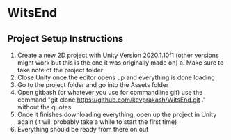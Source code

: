 # WitsEnd

## Project Setup Instructions
1. Create a new 2D project with Unity Version 2020.1.10f1 (other versions might work but this is the one it was originally made on)
   a. Make sure to take note of the project folder 
3. Close Unity once the editor opens up and everything is done loading
4. Go to the project folder and go into the Assets folder
5. Open gitbash (or whatever you use for commandline git) use the command "git clone https://github.com/kevprakash/WitsEnd.git ." without the quotes
6. Once it finishes downloading everything, open up the project in Unity again (it will probably take a while to start the first time)
7. Everything should be ready from there on out
